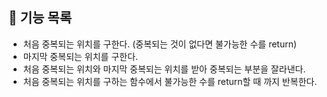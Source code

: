## 📖 기능 목록

- 처음 중복되는 위치를 구한다. (중복되는 것이 없다면 불가능한 수를 return)
- 마지막 중복되는 위치를 구한다. 
- 처음 중복되는 위치와 마지막 중복되는 위치를 받아 중복되는 부분을 잘라낸다.
- 처음 중복되는 위치를 구하는 함수에서 불가능한 수를 return할 때 까지 반복한다.
